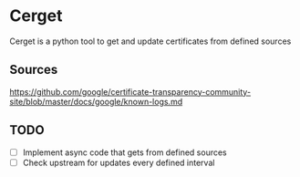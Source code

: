 # Cerget
Cerget is a python tool to get and update certificates from defined sources

## Sources
https://github.com/google/certificate-transparency-community-site/blob/master/docs/google/known-logs.md

## TODO
- [ ] Implement async code that gets from defined sources
- [ ] Check upstream for updates every defined interval
